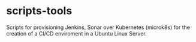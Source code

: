 # scripts-tools

Scripts for provisioning Jenkins, Sonar over Kubernetes (microk8s) for the creation of a CI/CD enviroment in a Ubuntu Linux Server.
